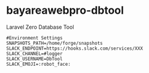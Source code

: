 # bayareawebpro-dbtool
Laravel Zero Database Tool

```
#Environment Settings
SNAPSHOTS_PATH=/home/forge/snapshots
SLACK_ENDPOINT=https://hooks.slack.com/services/XXX
SLACK_CHANNEL=#logger
SLACK_USERNAME=DbTool
SLACK_EMOJI=:robot_face:
```
